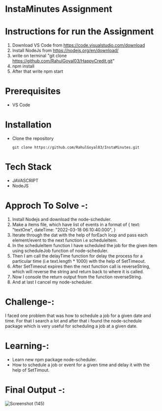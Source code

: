 ﻿# InstaMinutes Assignment

# Instructions for run the Assignment 

1. Download VS Code from https://code.visualstudio.com/download
2. Install NodeJs from https://nodejs.org/en/download/
3. write on terminal  "git clone https://github.com/RahulGoyal03/HappyCredit.git"
4. npm install
5. After that write npm start 


# Prerequisites 
* VS Code


# Installation 
* Clone the repository
    ``` 
    git clone https://github.com/RahulGoyal03/InstaMinutes.git
    ```

# Tech Stack

* JAVASCRIPT
* NodeJS

# Approch To Solve -:
1. Install Nodejs and download the node-scheduler.
2. Make a items file, which have list of events in a format of 
   {
    text: "textOne",
    dateTime: "2022-03-18 06:10:40.000",
   }
3. Iterate through the dat with the help of forEach loop and pass each element/event to the next function i.e scheduleItem.
4. In the scheduleItem function I have scheduled the job for the given item using scheduleJob function of node-scheduler.
5. Then I am call the delayTime function for delay the process for a particular time (i.e text.length * 1000) with the help of SetTimeout.
6. After SetTimeout expires then the next function call is reverseString, which will reverse the string and return back to where it is called.
7. Now I console the return output from the function reverseString.
8. And at last I cancel my node-scheduler.


# Challenge-:
I faced one problem that was how to schedule a job for a given date and time. For that I search a lot and after that i found the node-schedule package which is very useful for scheduling a job at a given date.

# Learning-:
* Learn new npm package node-scheduler.
* How to schedule a job or event for a given time and delay it with the help of SetTimout.

# Final Output -:
![Screenshot (145)](https://user-images.githubusercontent.com/91531231/159049420-940cab82-b2d2-4e7c-87d8-f7e96606548a.png)


